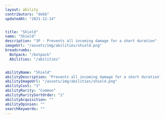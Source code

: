 ```yaml
---
layout: ability
contributors: "debb"
updatedAt: "2021-12-14"


title: "Shield"
name: "Shield"
description: "3P - Prevents all incoming damage for a short duration"
imageUrl: "/assets/img/abilities/shield.png"
breadcrumbs:
  Botpack: "/botpack"
  Abilities: "/abilities"


abilityName: "Shield"
abilityDescription: "Prevents all incoming damage for a short duration"
abilityImageUrl: "/assets/img/abilities/shield.png"
abilityCost: "3"
abilityRarity: "Common"
abilityRaritySortOrder: "1"
abilityAcquisition: ""
abilityOpinion: ""
searchKeywords: ""
---
```



